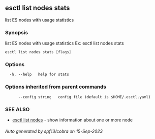 ## esctl list nodes stats

list ES nodes with usage statistics

### Synopsis

list ES nodes with usage statistics
Ex:
esctl list nodes stats

```
esctl list nodes stats [flags]
```

### Options

```
  -h, --help   help for stats
```

### Options inherited from parent commands

```
      --config string   config file (default is $HOME/.esctl.yaml)
```

### SEE ALSO

* [esctl list nodes](esctl_list_nodes.md)	 - show information about one or more node

###### Auto generated by spf13/cobra on 15-Sep-2023
